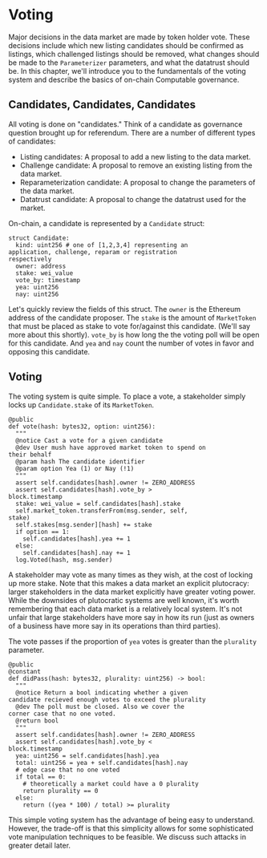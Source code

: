 # Voting

Major decisions in the data market are made by token
holder vote.  These decisions include which new
listing candidates should be confirmed as listings, which
challenged listings should be removed, what changes
should be made to the `Parameterizer` parameters, and
what the datatrust should be. In this chapter, we'll
introduce you to the fundamentals of the voting
system and describe the basics of on-chain Computable
governance.

## Candidates, Candidates, Candidates

All voting is done on "candidates." Think of a
candidate as governance question brought up for
referendum. There are a number of different types of
candidates:

- Listing candidates: A proposal to add a new listing
  to the data market.
- Challenge candidate: A proposal to remove an existing
  listing from the data market.
- Reparameterization candidate: A proposal to change
  the parameters of the data market.
- Datatrust candidate: A proposal to change the
  datatrust used for the market.

On-chain, a candidate is represented by a `Candidate`
struct:

```
struct Candidate:
  kind: uint256 # one of [1,2,3,4] representing an
application, challenge, reparam or registration
respectively
  owner: address
  stake: wei_value
  vote_by: timestamp
  yea: uint256
  nay: uint256
``` 

Let's quickly review the fields of this struct. The
`owner` is the Ethereum address of the candidate
proposer. The `stake` is the amount of `MarketToken`
that must be placed as stake to vote for/against this
candidate. (We'll say more about this shortly).
`vote_by` is how long the the voting poll will be open
for this candidate. And `yea` and `nay` count the
number of votes in favor and opposing this candidate.

## Voting

The voting system is quite simple. To place a vote, a
stakeholder simply locks up `Candidate.stake` of its
`MarketToken`.

```
@public
def vote(hash: bytes32, option: uint256):
  """
  @notice Cast a vote for a given candidate
  @dev User mush have approved market token to spend on
their behalf
  @param hash The candidate identifier
  @param option Yea (1) or Nay (!1)
  """
  assert self.candidates[hash].owner != ZERO_ADDRESS
  assert self.candidates[hash].vote_by >
block.timestamp
  stake: wei_value = self.candidates[hash].stake
  self.market_token.transferFrom(msg.sender, self,
stake)
  self.stakes[msg.sender][hash] += stake
  if option == 1:
    self.candidates[hash].yea += 1
  else:
    self.candidates[hash].nay += 1
  log.Voted(hash, msg.sender)
```

A stakeholder may vote as many times as they wish, at
the cost of locking up more stake. Note that this makes
a data market an explicit plutocracy: larger
stakeholders in the data market explicitly have greater
voting power. While the downsides of plutocratic
systems are well known, it's worth remembering that
each data market is a relatively local system. It's not
unfair that large stakeholders have more say in how its
run (just as owners of a business have more say in its
operations than third parties).

The vote passes if the proportion of `yea` votes is
greater than the `plurality` parameter.

```
@public
@constant
def didPass(hash: bytes32, plurality: uint256) -> bool:
  """
  @notice Return a bool indicating whether a given
candidate recieved enough votes to exceed the plurality
  @dev The poll must be closed. Also we cover the
corner case that no one voted.
  @return bool
  """
  assert self.candidates[hash].owner != ZERO_ADDRESS
  assert self.candidates[hash].vote_by <
block.timestamp
  yea: uint256 = self.candidates[hash].yea
  total: uint256 = yea + self.candidates[hash].nay
  # edge case that no one voted
  if total == 0:
    # theoretically a market could have a 0 plurality
    return plurality == 0
  else:
    return ((yea * 100) / total) >= plurality
```

This simple voting system has the advantage of being
easy to understand. However, the trade-off is that this
simplicity allows for some sophisticated vote
manipulation techniques to be feasible. We discuss such
attacks in greater detail later.
